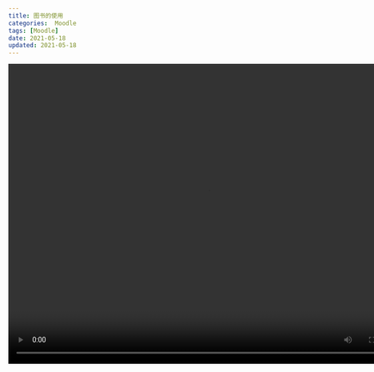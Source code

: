 ```yaml
---
title: 图书的使用
categories:  Moodle
tags: [Moodle]
date: 2021-05-18
updated: 2021-05-18
---
```



<video src="https://www.woteach.cn/pluginfile.php/953/mod_resource/content/1/4.8%E5%9B%BE%E4%B9%A6.mp4" width="800px" height="600px" controls="controls"></video>